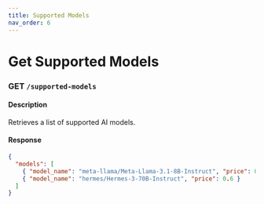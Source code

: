 ```yaml
---
title: Supported Models
nav_order: 6
---
```


# Get Supported Models

### **GET** `/supported-models`

#### **Description**
Retrieves a list of supported AI models.

#### **Response**
```json
{
  "models": [
    { "model_name": "meta-llama/Meta-Llama-3.1-8B-Instruct", "price": 0.15 },
    { "model_name": "hermes/Hermes-3-70B-Instruct", "price": 0.6 }
  ]
}
```
